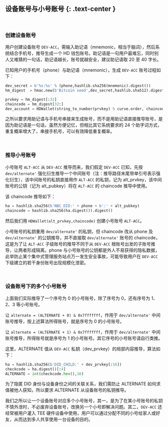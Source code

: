 设备账号与小号账号 {: .text-center }
-----------------

&nbsp;

### 创建设备账号

用户创建设备账号 `DEV-ACC`，需输入助记语（mnemonic，相当于脑词），然后系统结合手机号，推导生成一个 HD 钱包账号。助记语是一句用户最难忘，同时别人又难猜的一句话，助记语越长，账号就越安全，建议助记语取 20 至 40 字长。

已知用户的手机号（phone）与助记语（mnemonic），生成 `DEV-ACC` 账号过程如下：

``` python
dev_secret = b'%s:%s' % (phone,hashlib.sha256(mnemonic).digest())
hm_digest  = hmac.new(b'Bitcoin seed',dev_secret,hashlib.sha512).digest()

prvkey = hm_digest[:32]
chaincode = hm_digest[32:]
dev_account = HDWallet(string_to_number(prvkey) % curve.order, chaincode)
```

之所以要求用助记语与手机号串接来生成账号，而不是用助记语直接推导账号，是因为助记语是一句话，虽然方便记忆，但相比其它系统要求的 24 个助字词方式，重复概率增大了，串接手机号，可以有效降低重复概率。

&nbsp;

### 推导小号账号

小号账号 `ALT-ACC` 从 `DEV-ACC` 推导而来，我们假定 `DEV-ACC` 已知，先按 `dev/alternate'` 强化衍生推导一个中间账号（注：推导路径末尾带单引号表示强化衍生），该中间账号的私钥直接用作 `ALT-ACC` 的私钥，记为 alt_prvkey，该中间账号的公钥（记为 alt_pubkey）将在 `ALT-ACC` 的 chaincode 推导中使用。

该 chaincode 推导如下：

``` python
ha = hashlib.sha256(b'NBC_DID:' + phone + b':' + alt_pubkey)
chaincode = hashlib.sha256(ha.digest()).digest()
```

然后我们用 `HDWallet(alt_prvkey,chaincode)` 创建小号账号 `ALT-ACC`。

小号账号的私钥重用 `dev/alternate'` 的私钥，但 chaincode 改从 phone 及 `dev/alternate'` 的公钥推导，并不直接取 `dev/alternate'` 账号的 chaincode，这是为了让 `ALT-ACC` 子级账号的推导不同于从 `DEV-ACC` 根账号出发的子账号推导，让两者形成隔离。phone 与小号账号的公钥都是外人不易获得的隐私数据，此举防止某个集中式管理服务站点万一发生安全事故，可能导致用户在 `DEV-ACC` 下级建立的若干身份账号出现规模化泄密。

&nbsp;

### 设备账号下的多个小号账号

上面我们实际推导了一个序号为 0 的小号账号，除了序号为 0，还有序号为 1、2、3 等小号账号。

让 `alternate = (ALTERNATE + 0) & 0x7fffffff`，作用于 `dev/alternate'` 中间账号推导，按上述算法所得账号，就是序号为 0 的小号账号。

让 `alternate = (ALTERNATE + 1) & 0x7fffffff`，作用于 `dev/alternate'` 中间账号推导，所得账号就是序号为 1 的小号账号。其它序号的小号账号请自行类推。

这里，ALTERNATE 值从 `DEV-ACC` 私钥（dev_prvkey）的局部内容推导，算法如下：

``` python
ha = hashlib.sha256(b'DID_CHILD:' + dev_prvkey[:16])
checkcode = ha.digest()[:4]
ALTERNATE = int(checkcode.hex(),16)
```

为了隐匿 DID 身份与设备身份之间的关联关系，我们需防止 ALTERNATE 如何求值被他人获知，所以要求 ALTERNATE 从设备账号的私钥推导。

我们之所以让一个设备账号对应多个小号账号，其一，是为了在某小号账号的私钥不慎外泄时，不必废弃设备账号，改换另一个小号即解决问题。其二，`DEV-ACC` 还经常被用户灌入 TEE 硬件设备中使用，用户可以通过分配不同的小号给家人或好友，从而达到多人共享使用一台设备的目的。
